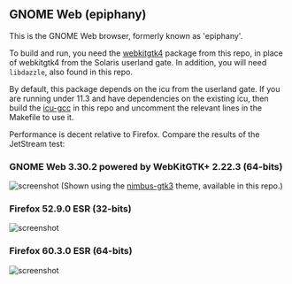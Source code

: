 ## GNOME Web (epiphany)

This is the GNOME Web browser, formerly known as 'epiphany'.

To build and run, you need the [webkitgtk4](../webkitgtk4/) package
from this repo, in place of webkitgtk4 from the Solaris userland gate.
In addition, you will need `libdazzle`, also found in this repo.

By default, this package depends on the icu from the userland gate.
If you are running under 11.3 and have dependencies on the existing
icu, then build the [icu-gcc](../../icu-gcc) in this repo and uncomment
the relevant lines in the Makefile to use it.

Performance is decent relative to Firefox.  Compare the results of the
JetStream test:

### GNOME Web 3.30.2 powered by WebKitGTK+ 2.22.3 (64-bits)
![screenshot](https://raw.githubusercontent.com/RocketMan/solaris-ports/master/components/desktop/epiphany/screenshot-epiphany.png "Epiphany/WebKitGTK+")
(Shown using the [nimbus-gtk3](../../look-and-feel/nimbus-gtk3/)
theme, available in this repo.)

### Firefox 52.9.0 ESR (32-bits)
![screenshot](https://raw.githubusercontent.com/RocketMan/solaris-ports/master/components/desktop/epiphany/screenshot-firefox.png "Firefox 52.9.0esr")

### Firefox 60.3.0 ESR (64-bits)
![screenshot](https://raw.githubusercontent.com/RocketMan/solaris-ports/master/components/desktop/epiphany/screenshot-firefox-60.3.0.png "Firefox 60.3.0esr")

